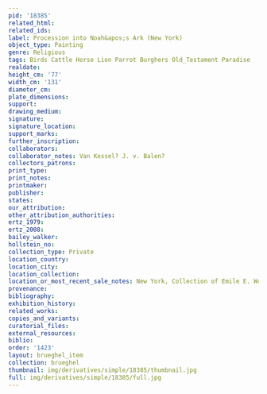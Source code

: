```yaml
---
pid: '18385'
related_html: 
related_ids: 
label: Procession into Noah&apos;s Ark (New York)
object_type: Painting
genre: Religious
tags: Birds Cattle Horse Lion Parrot Burghers Old_Testament Paradise
realdate: 
height_cm: '77'
width_cm: '131'
diameter_cm: 
plate_dimensions: 
support: 
drawing_medium: 
signature: 
signature_location: 
support_marks: 
further_inscription: 
collaborators: 
collaborator_notes: Van Kessel? J. v. Balen?
collectors_patrons: 
print_type: 
print_notes: 
printmaker: 
publisher: 
states: 
our_attribution: 
other_attribution_authorities: 
ertz_1979: 
ertz_2008: 
bailey_walker: 
hollstein_no: 
collection_type: Private
location_country: 
location_city: 
location_collection: 
location_or_most_recent_sale_notes: New York, Collection of Emile E. Wolf
provenance: 
bibliography: 
exhibition_history: 
related_works: 
copies_and_variants: 
curatorial_files: 
external_resources: 
biblio: 
order: '1423'
layout: brueghel_item
collection: brueghel
thumbnail: img/derivatives/simple/18385/thumbnail.jpg
full: img/derivatives/simple/18385/full.jpg
---
```

